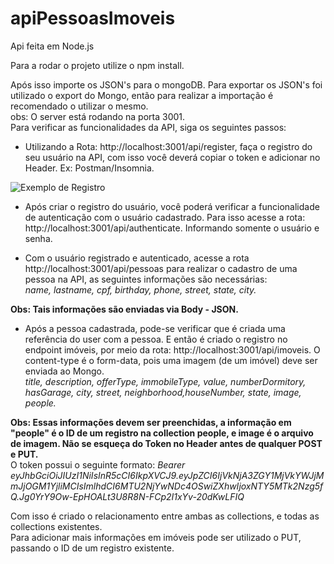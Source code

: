 # apiPessoasImoveis
Api feita em Node.js

Para a rodar o projeto utilize o npm install.  

Após isso importe os JSON's para o mongoDB. Para exportar os JSON's foi utilizado o export do Mongo, então para realizar a importação é recomendado o utilizar o mesmo.  
obs: O server está rodando na porta 3001.  
Para verificar as funcionalidades da API, siga os seguintes passos:  
* Utilizando a Rota: http://localhost:3001/api/register, faça o registro do seu usuário na API, com isso você deverá copiar o token e adicionar no Header. Ex: Postman/Insomnia.  

![Exemplo de Registro](https://uploaddeimagens.com.br/imagens/registro-png-84185717-1138-43f3-92be-2aa27aa7347c)

* Após criar o registro do usuário, você poderá verificar a funcionalidade de autenticação com o usuário cadastrado. Para isso acesse a rota: http://localhost:3001/api/authenticate. Informando somente o usuário e senha.

* Com o usuário registrado e autenticado, acesse a rota http://localhost:3001/api/pessoas para realizar o cadastro de uma pessoa na API, as seguintes informações são necessárias:  
 *name, lastname, cpf, birthday, phone, street, state, city.*  
 
 **Obs: Tais informações são enviadas via Body - JSON.**
 
 * Após a pessoa cadastrada, pode-se verificar que é criada uma referência do user com a pessoa. E então é criado o registro no endpoint imóveis, por meio da rota: http://localhost:3001/api/imoveis. O content-type é o form-data, pois uma imagem (de um imóvel) deve ser enviada ao Mongo.  
 *title, description, offerType, immobileType, value, numberDormitory, hasGarage, city, street, neighborhood,houseNumber, state, image, people.*  
 
 **Obs: Essas informações devem ser preenchidas, a informação em "people" é o ID de um registro na collection people, e image é o arquivo de imagem. Não se esqueça do Token  no Header antes de qualquer POST e PUT.**   
 O token possui o seguinte formato: *Bearer eyJhbGciOiJIUzI1NiIsInR5cCI6IkpXVCJ9.eyJpZCI6IjVkNjA3ZGY1MjVkYWJjMmJjOGM1YjliMCIsImlhdCI6MTU2NjYwNDc4OSwiZXhwIjoxNTY5MTk2Nzg5fQ.Jg0YrY9Ow-EpHOALt3U8R8N-FCp2I1xYv-20dKwLFIQ*  
 
 Com isso é criado o relacionamento entre ambas as collections, e todas as collections existentes.  
 Para adicionar mais informações em imóveis pode ser utilizado o PUT, passando o ID de um registro existente.
 
